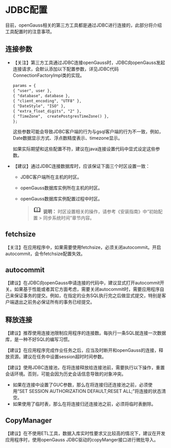 # JDBC配置<a name="ZH-CN_TOPIC_0000001149627971"></a>

目前，openGauss相关的第三方工具都是通过JDBC进行连接的，此部分将介绍工具配置时的注意事项。

## 连接参数<a name="section51233666102514"></a>

-   【关注】第三方工具通过JDBC连接openGauss时，JDBC向openGauss发起连接请求，会默认添加以下配置参数，详见JDBC代码ConnectionFactoryImpl类的实现。

    ```
    params = {
    { "user", user },
    { "database", database },
    { "client_encoding", "UTF8" },
    { "DateStyle", "ISO" },
    { "extra_float_digits", "2" },
    { "TimeZone",  createPostgresTimeZone() },
    };
    ```

    这些参数可能会导致JDBC客户端的行为与gsql客户端的行为不一致，例如，Date数据显示方式、浮点数精度表示、timezone显示。

    如果实际期望和这些配置不符，建议在java连接设置代码中显式设定这些参数。

-   【建议】通过JDBC连接数据库时，应该保证下面三个时区设置一致：
    -   JDBC客户端所在主机的时区。
    -   openGauss数据库实例所在主机的时区。
    -   openGauss数据库实例配置过程中时区。

        >![](public_sys-resources/icon-note.gif) **说明：** 
        >时区设置相关的操作，请参考《安装指南》中“初始配置 \> 同步系统时间”章节内容。



## fetchsize<a name="section2864318010275"></a>

【关注】在应用程序中，如果需要使用fetchsize，必须关闭autocommit。开启autocommit，会令fetchsize配置失效。

## autocommit<a name="section1636443510276"></a>

【建议】在JDBC向openGauss申请连接的代码中，建议显式打开autocommit开关。如果基于性能或者其它方面考虑，需要关闭autocommit时，需要应用程序自己来保证事务的提交。例如，在指定的业务SQL执行完之后做显式提交，特别是客户端退出之前务必保证所有的事务已经提交。

## 释放连接<a name="section1577694110277"></a>

【建议】推荐使用连接池限制应用程序的连接数。每执行一条SQL就连接一次数据库，是一种不好SQL的编写习惯。

【建议】在应用程序完成作业任务之后，应当及时断开和openGauss的连接，释放资源。建议在任务中设置session超时时间参数。

【建议】使用JDBC连接池，在将连接释放给连接池前，需要执行以下操作，重置会话环境。否则，可能会因为历史会话信息导致的对象冲突。

-   如果在连接中设置了GUC参数，那么在将连接归还连接池之前，必须使用“SET SESSION AUTHORIZATION DEFAULT;RESET ALL;”将连接的状态清空。
-   如果使用了临时表，那么在将连接归还连接池之前，必须将临时表删除。

## CopyManager<a name="section1624965810277"></a>

【建议】在不使用ETL工具，数据入库实时性要求又比较高的情况下，建议在开发应用程序时，使用openGauss JDBC驱动的copyManger接口进行微批导入。

